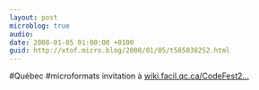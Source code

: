 ```yaml
---
layout: post
microblog: true
audio: 
date: 2008-01-05 01:00:00 +0100
guid: http://xtof.micro.blog/2008/01/05/t565038252.html
---
```

#Québec #microformats invitation à [wiki.facil.qc.ca/CodeFest2...](http://wiki.facil.qc.ca/CodeFest2008Invitation)
